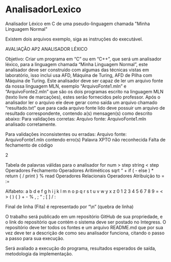 # AnalisadorLexico
Analisador Léxico em C de uma pseudo-linguagem chamada "Minha Linguagem Normal"

Existem dois arquivos exemplo, siga as instruções do executável.

AVALIAÇÃO AP2 ANALISADOR LÉXICO 
 
Objetivo: Criar um programa em “C” ou em “C++”, que será um analisador léxico, para a linguagem chamada “Minha Linguagem Normal”, este analisador deve ser construído com algumas das técnicas vistas em laboratório, isso inclui usa AFD, Máquina de Turing, AFD de Pilha com Máquina de Turing. Este analisador deve ser capaz de ler um arquivo fonte da nossa linguagem MLN, exemplo “ArquivoFonte1.mln” e “ArquivoFonte2.mln” que são os dois programas escrito na linguagem MLN (texto livre de marcações), estes serão fornecidos pelo professor. Após o analisador ler o arquivo ele deve gerar como saída um arquivo chamado “resultado.txt” que para cada arquivo fonte lido deve possuir um arquivo de resultado correspondente, contendo a(s) mensagen(s) como descrito abaixo: Para validações corretas: Arquivo fonte: ArquivoFonte1.mln analisado corretamente. 
 
Para validações inconsistentes ou erradas: Arquivo fonte: ArquivoFonte1.mln contendo erro(s)                         Palavra XPTO não reconhecida                         Falta de fechamento de código 
 
 
 
 
2 
 
Tabela de palavras válidas para o analisador 
for num > step string < step Operadores Fechamento Operadores Aritiméticos sqrt “ + if ( - else ) * return  { / print } % read Operadores Relacionais Operadores Atribuição to = := 
 
Alfabeto: 
a b d e f g h i j k l m n o p q r s t u v w y x z 0 1 2 3 4 5 6 7 8 9 = < > ( ) { } + - % , ; “ ; [ ] / :        
 
Final de linha (Fita) é representado por “\n” (quebra de linha) 
 
O trabalho será publicado em um repositório GitHub de sua propriedade, e o link do repositório que contém o sistema deve ser postado no Integress. O repositório deve ter todos os fontes e um arquivo README.md que por sua vez deve ter a descrição de como seu analisador funciona, citando o passo a passo para sua execução. 
 
Será avaliado a execução do programa, resultados esperados de saída, metodologia da implementação. 
